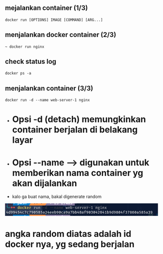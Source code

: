 ## mejalankan container (1/3)

```golang
docker run [OPTIONS] IMAGE [COMMAND] [ARG...]
```

## menjalankan docker container (2/3)

```golang
~ docker run nginx
```

## check status log

```golang
docker ps -a
```

## menjalankan container (3/3)

```golang
docker run -d --name web-server-1 nginx
```
- # Opsi -d (detach) memungkinkan container berjalan di belakang layar

- # Opsi --name --> digunakan untuk memberikan nama container yg akan dijalankan

* kalo ga buat nama, bakal digenerate random

![alt text](img/dockerid.png)

# angka random diatas adalah id docker nya, yg sedang berjalan
